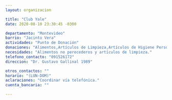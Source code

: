 ```yaml
---
layout: organizacion

title: "Club Yale"
date: 2020-08-10 23:30:45 -0300

departamento: "Montevideo"
barrio: "Jacinto Vera"
actividades: "Punto de Donación"
donaciones: "Alimentos,Artículos de Limpieza,Artículos de Higiene Personal"
necesidades: "Alimentos no perecederos y artículos de limpieza."
telefono_contacto: "091526172"
direccion: "Dr. Gustavo Gallinal 1989"

otros_contactos: ""
horario: "(LUN-DOM)"
aclaraciones: "Coordinar vía telefónica."
cuenta_bancaria: ""

---
```

